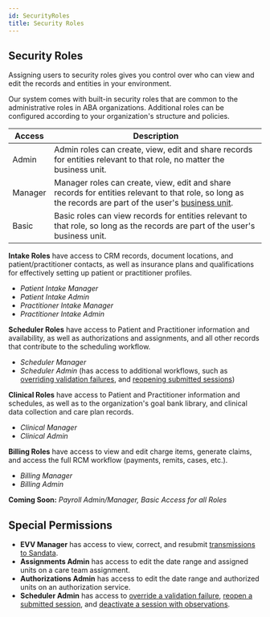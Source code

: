 ```yaml
---
id: SecurityRoles
title: Security Roles
---
```


## Security Roles

Assigning users to security roles gives you control over who can view and edit the records and entities in your environment.

Our system comes with built-in security roles that are common to the administrative roles in ABA organizations. Additional roles can be configured according to your organization's structure and policies.

| Access           | Description                                                                                                                                                                                                                                                                                                                                                                              |
| ----------------- | ---------------------------------------------------------------------------------------------------------------------------------------------------------------------------------------------------------------------------------------------------------------------------------------------------------------------------------------------------------------------------------------- |
| Admin            | Admin roles can create, view, edit and share records for entities relevant to that role, no matter the business unit.                                                                                                                                                   |
| Manager          | Manager roles can create, view, edit and share records for entities relevant to that role, so long as the records are part of the user's [business unit](../AdminSetup/BusinessUnit.md). |
| Basic             | Basic roles can view records for entities relevant to that role, so long as the records are part of the user's business unit.                                                                                             
**Intake Roles** have access to CRM records, document locations, and patient/practitioner contacts, as well as insurance plans and qualifications for effectively setting up patient or practitioner profiles.
- *Patient Intake Manager*
- *Patient Intake Admin*
- *Practitioner Intake Manager*
- *Practitioner Intake Admin*

**Scheduler Roles** have access to Patient and Practitioner information and availability, as well as authorizations and assignments, and all other records that contribute to the scheduling workflow.
- *Scheduler Manager*
- *Scheduler Admin* (has access to additional workflows, such as [overriding validation failures](../Scheduling/EncounterValdations.md/#override-validation-failures), and [reopening submitted sessions](../Scheduling/UnsubmitEncounters.md))

**Clinical Roles** have access to Patient and Practitioner information and schedules, as well as to the organization's goal bank library, and clinical data collection and care plan records.
- *Clinical Manager*
- *Clinical Admin*

**Billing Roles** have access to view and edit charge items, generate claims, and access the full RCM workflow (payments, remits, cases, etc.).
- *Billing Manager*
- *Billing Admin*

**Coming Soon:** *Payroll Admin/Manager, Basic Access for all Roles*


## Special Permissions

- **EVV Manager** has access to view, correct, and resubmit [transmissions to Sandata](../AdminSetup/EVVSetUp.md#correct-evv-transmissions-to-sandata).
- **Assignments Admin** has access to edit the date range and assigned units on a care team assignment.
- **Authorizations Admin** has access to edit the date range and authorized units on an authorization service.
- **Scheduler Admin** has access to [override a validation failure](../Scheduling/EncounterValdations.md/#override-validation-failures), [reopen a submitted session](../Scheduling/UnsubmitEncounters.md), and [deactivate a session with observations](../Scheduling/DeactivateEncounters.md/#deactivate-encounter-services).